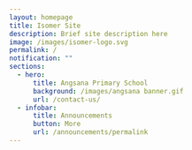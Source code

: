 ```yaml
---
layout: homepage
title: Isomer Site
description: Brief site description here
image: /images/isomer-logo.svg
permalink: /
notification: ""
sections:
  - hero:
      title: Angsana Primary School
      background: /images/angsana banner.gif
      url: /contact-us/
  - infobar:
      title: Announcements
      button: More
      url: /announcements/permalink
---
```

